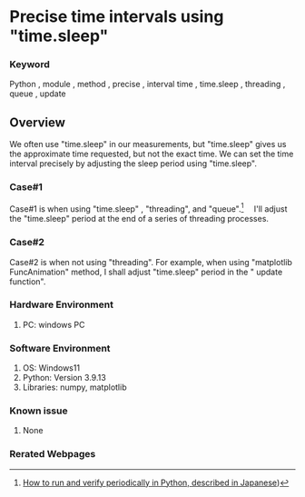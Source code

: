 # Precise time intervals using "time.sleep"

### Keyword
Python , module , method , precise , interval time , time.sleep , threading , queue , update 

## Overview
We often use "time.sleep" in our measurements, but "time.sleep" gives us the approximate time requested, but not the exact time.
We can set the time interval precisely by adjusting the sleep period using "time.sleep".
### Case#1
Case#1 is when using "time.sleep" , "threading", and "queue".[^1]  　I'll adjust the "time.sleep" period at the end of a series of threading processes.

### Case#2
Case#2 is when not using "threading". For example, when using "matplotlib FuncAnimation" method, I shall adjust "time.sleep" period in the " update function".
   
### Hardware Environment
  1. PC: windows PC
     
### Software Environment
  1. OS: Windows11
  2. Python: Version 3.9.13
  3. Libraries: numpy, matplotlib
     
### Known issue
  1. None
     
### Rerated Webpages
[^1]: [How to run and verify periodically in Python,  described in Japanese](https://qiita.com/montblanc18/items/05715730d99d450fd0d3))
